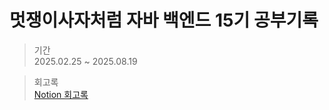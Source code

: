 # 멋쟁이사자처럼 자바 백엔드 15기 공부기록

> 기간<br>
2025.02.25 ~ 2025.08.19

> 회고록<br>
[Notion 회고록](https://translucent-sweatshirt-cf7.notion.site/15-1a6d41c2a13b80b79b18fe578a8234d8?pvs=4)
